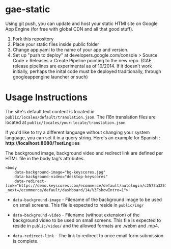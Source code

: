 gae-static
================
Using git push, you can update and host your static HTMl site on Google App Engine (for free with global CDN and all that good stuff).

1. Fork this repository
2. Place your static files inside public folder
3. Change app.yaml to the name of your app and version.
4. Set up "push to deploy" at developers.google.com/console > Source Code > Releases > Create Pipeline pointing to the new repo. (GAE release pipelines are experimental as of 10/2014. If it doesn't work initially, perhaps the inital code must be deployed traditionally, through googleappengine launcher or such)

Usage Instructions
==================
The site's default text content is located in `public/locales/default/translation.json`. The i18n translation files are located at `public/locales/your-locale/translation.json`.

If you'd like to try a different language without changing your system language, you can set it in a query string. Here's an example for Spanish : **http://localhost:8080/?setLng=es**

The background image, background video and redirect link are defined per HTML file in the body tag's attributes.

```
<body
	data-background-image="bg-keyscores.jpg"
	data-background-video="desktop-keyscores"
	data-redirect-link="https://demo.keyscores.com/ecommerce/default/autologin/c2573a3251800fd18a3c4c8f6c501a462cb6bd40?_next=/ecommerce/default/dashboard/14/%3FshowIntro=1">
```


- `data-background-image` - Filename of the background image to be used on small screens. This file is expected to reside in `public/img/`

- `data-background-video` - Filename (without extension) of the background video to be used on small screens. This file is expected to reside in `public/video/` and the allowed formats are .webm and .mp4.

- `data-redirect-link` - The link to redirect to once email form submission is complete.
